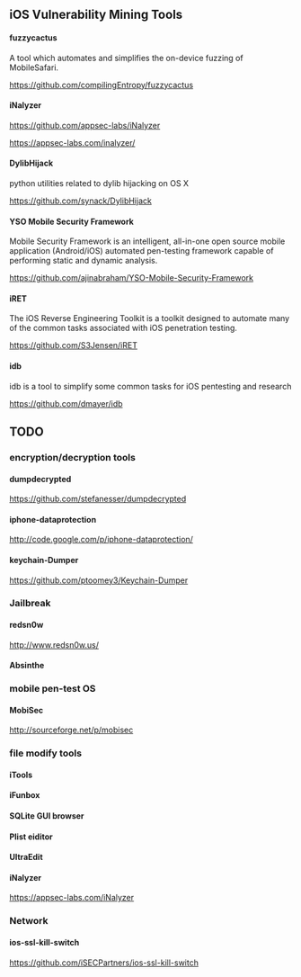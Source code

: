 ## iOS Vulnerability Mining Tools

#### fuzzycactus
A tool which automates and simplifies the on-device fuzzing of MobileSafari.

https://github.com/compilingEntropy/fuzzycactus

#### iNalyzer
https://github.com/appsec-labs/iNalyzer

https://appsec-labs.com/inalyzer/

#### DylibHijack
python utilities related to dylib hijacking on OS X

https://github.com/synack/DylibHijack

#### YSO Mobile Security Framework
Mobile Security Framework is an intelligent, all-in-one open source mobile application (Android/iOS) automated pen-testing framework capable of performing static and dynamic analysis.

https://github.com/ajinabraham/YSO-Mobile-Security-Framework

#### iRET
The iOS Reverse Engineering Toolkit is a toolkit designed to automate many of the common tasks associated with iOS penetration testing.

https://github.com/S3Jensen/iRET

#### idb
idb is a tool to simplify some common tasks for iOS pentesting and research

https://github.com/dmayer/idb

## TODO

### encryption/decryption tools
#### dumpdecrypted
https://github.com/stefanesser/dumpdecrypted

#### iphone-dataprotection
http://code.google.com/p/iphone-dataprotection/

#### keychain-Dumper
https://github.com/ptoomey3/Keychain-Dumper

### Jailbreak
#### redsn0w
http://www.redsn0w.us/
#### Absinthe
### mobile pen-test OS

#### MobiSec
http://sourceforge.net/p/mobisec

### file modify tools
#### iTools
#### iFunbox
#### SQLite GUI browser
#### Plist eiditor
#### UltraEdit

#### iNalyzer
https://appsec-labs.com/iNalyzer

### Network
#### ios-ssl-kill-switch
https://github.com/iSECPartners/ios-ssl-kill-switch
